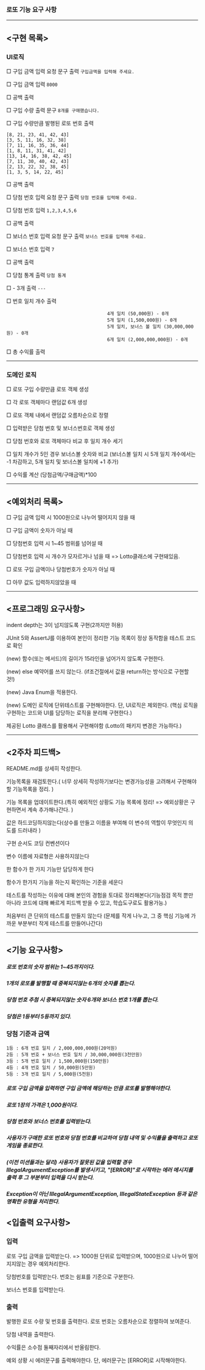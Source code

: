 ### 로또 기능 요구 사항

---
## <구현 목록>
### UI로직
□ 구입 금액 입력 요청 문구 출력        `구입금액을 입력해 주세요.`

□ 구입 금액 입력                     `8000`

□ 공백 출력 

□ 구입 수량 출력 문구                `8개를 구매했습니다.`

□ 구입 수량만큼 발행된 로또 번호 출력    
```
[8, 21, 23, 41, 42, 43]
[3, 5, 11, 16, 32, 38]
[7, 11, 16, 35, 36, 44]
[1, 8, 11, 31, 41, 42]
[13, 14, 16, 38, 42, 45]
[7, 11, 30, 40, 42, 43]
[2, 13, 22, 32, 38, 45]
[1, 3, 5, 14, 22, 45]
```

□ 공백 출력

□ 당첨 번호 입력 요청 문구 출력         `당첨 번호를 입력해 주세요.`

□ 당첨 번호 입력                      `1,2,3,4,5,6`

□ 공백 출력

□ 보너스 번호 입력 요청 문구 출력        `보너스 번호를 입력해 주세요.`

□ 보너스 번호 입력                     `7`

□ 공백 출력

□ 당첨 통계 출력                      `당첨 통계`

□ - 3개 출력                         `---`

□ 번호 일치 개수 출력                  
```3개 일치 (5,000원) - 1개
                                     4개 일치 (50,000원) - 0개
                                     5개 일치 (1,500,000원) - 0개
                                     5개 일치, 보너스 볼 일치 (30,000,000원) - 0개
                                     6개 일치 (2,000,000,000원) - 0개
```
□ 총 수익률 출력 

---

### 도메인 로직
□ 로또 구입 수량만큼 로또 객체 생성

□ 각 로또 객체마다 랜덤값 6개 생성

□ 로또 객체 내에서 랜덤값 오름차순으로 정렬

□ 입력받은 당첨 번호 및 보너스번호로 객체 생성

□ 당첨 번호와 로또 객체마다 비교 후 일치 개수 세기

□ 일치 개수가 5인 경우 보너스볼 숫자와 비교 (보너스볼 일치 시 5개 일치 개수에서는 -1 차감하고, 5개 일치 및 보너스볼 일치에 +1 추가)

□ 수익률 계산 (당첨금액/구매금액)*100 

---

## <예외처리 목록>
□ 구입 금액 입력 시 1000원으로 나누어 떨어지지 않을 때

□ 구입 금액이 숫자가 아닐 때 

□ 당첨번호 입력 시 1~45 범위를 넘어설 때

□ 당첨번호 입력 시 개수가 모자르거나 넘을 때 => Lotto클래스에 구현돼있음.

□ 로또 구입 금액이나 당첨번호가 숫자가 아닐 때

□ 아무 값도 입력하지않았을 때

---
## <프로그래밍 요구사항>
indent depth는 3이 넘지않도록 구현(2까지만 허용)

JUnit 5와 AssertJ를 이용하여 본인이 정리한 기능 목록이 정상 동작함을 테스트 코드로 확인

(new) 함수(또는 메서드)의 길이가 15라인을 넘어가지 않도록 구현한다.

(new) else 예약어를 쓰지 않는다. (if조건절에서 값을 return하는 방식으로 구현할 것!)

(new) Java Enum을 적용한다.

(new) 도메인 로직에 단위테스트를 구현해야한다. 단, UI로직은 제외한다. (핵심 로직을 구현하는 코드와 UI를 담당하는 로직을 분리해 구현한다.)

제공된 Lotto 클래스를 활용해서 구현해야함 (Lotto의 패키지 변경은 가능하다.)


---
## <2주차 피드백> 
README.md를 상세히 작성한다. 

기능목록을 재검토한다.( 너무 상세히 작성하기보다는 변경가능성을 고려해서 구현해야할 기능목록을 정리. )

기능 목록을 업데이트한다.(특히 예외적인 상황도 기능 목록에 정리! => 예외상황은 구현하면서 계속 추가해나간다. )

값은 하드코딩하지않는다(상수를 만들고 이름을 부여해 이 변수의 역할이 무엇인지 의도를 드러내라 )

구현 순서도 코딩 컨벤션이다 

변수 이름에 자료형은 사용하지않는다

한 함수가 한 가지 기능만 담당하게 한다 

함수가 한가지 기능을 하는지 확인하는 기준을 세운다

테스트를 작성하는 이유에 대해 본인의 경험을 토대로 정리해본다(기능점검 목적 뿐만 아니라 코드에 대해 빠르게 피드백 받을 수 있고, 학습도구로도 활용가능.)

처음부터 큰 단위의 테스트를 만들지 않는다 (문제를 작게 나누고, 그 중 핵심 기능에 가까운 부분부터 작게 테스트를 만들어나간다)

---



## <기능 요구사항>
##### 로또 번호의 숫자 범위는 1~45까지이다.
##### 1개의 로또를 발행할 때 중복되지않는 6개의 숫자를 뽑는다.
##### 당첨 번호 추첨 시 중복되지않는 숫자 6개와 보너스 번호 1개를 뽑는다.
##### 당첨은 1등부터 5등까지 있다.
### 당첨 기준과 금액 
```
1등 : 6개 번호 일치 / 2,000,000,000원(20억원)
2등 : 5개 번호 + 보너스 번호 일치 / 30,000,000원(3천만원)
3등 : 5개 번호 일치 / 1,500,000원(150만원)
4등 : 4개 번호 일치 / 50,000원(5만원)
5등 : 3개 번호 일치 / 5,000원(5천원)
```
##### 로또 구입 금액을 입력하면 구입 금액에 해당하는 만큼 로또를 발행해야한다.

##### 로또 1장의 가격은 1,000원이다.

##### 당첨 번호와 보너스 번호를 입력받는다. 

##### 사용자가 구매한 로또 번호와 당첨 번호를 비교하여 당첨 내역 및 수익률을 출력하고 로또 게임을 종료한다.

##### (이전 미션들과는 달리) 사용자가 잘못된 값을 입력할 경우 IllegalArgumentException를 발생시키고, "[ERROR]"로 시작하는 에러 메시지를 출력 후 그 부분부터 입력을 다시 받는다.

##### Exception이 아닌 IllegalArgumentException, IllegalStateException 등과 같은 명확한 유형을 처리한다.

## <입출력 요구사항>
### 입력 
로또 구입 금액을 입력받는다. => 1000원 단위로 입력받으며, 1000원으로 나누어 떨어지지않는 경우 예외처리한다.

당첨번호를 입력받는다. 번호는 쉼표를 기준으로 구분한다.

보너스 번호를 입력받는다.

### 출력
발행한 로또 수량 및 번호를 출력한다. 로또 번호는 오름차순으로 정렬하여 보여준다. 

당첨 내역을 출력한다.

수익률은 소수점 둘째자리에서 반올림한다.

예외 상황 시 에러문구를 출력해야한다. 단, 에러문구는 [ERROR]로 시작해야한다. 

